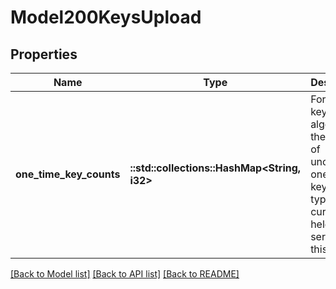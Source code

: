 # Model200KeysUpload

## Properties

Name | Type | Description | Notes
------------ | ------------- | ------------- | -------------
**one_time_key_counts** | **::std::collections::HashMap<String, i32>** | For each key algorithm, the number of unclaimed one-time keys of that type currently held on the server for this device. | 

[[Back to Model list]](../README.md#documentation-for-models) [[Back to API list]](../README.md#documentation-for-api-endpoints) [[Back to README]](../README.md)


